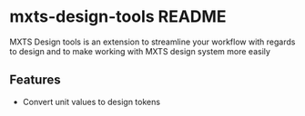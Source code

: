 # mxts-design-tools README

MXTS Design tools is an extension to streamline your workflow with regards to design and to make working
with MXTS design system more easily


## Features

- Convert unit values to design tokens